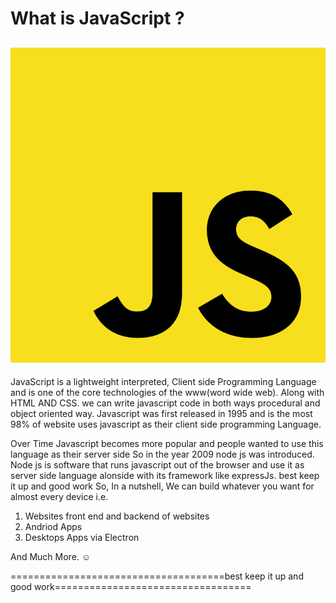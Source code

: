 # **What is JavaScript** ?

## ![JavaScript](images/js.png)

JavaScript is a lightweight interpreted, Client side Programming Language and is one of the core technologies of the www(word wide web). Along with HTML AND CSS.
we can write javascript code in both ways procedural and object oriented way.
Javascript was first released in 1995 and is the most 98% of website uses javascript as their client side programming Language.

Over Time Javascript becomes more popular and people wanted to use this language as their server side So in the year 2009 node js was introduced.
Node js is software that runs javascript out of the browser and use it as server side language alonside with its framework like expressJs.
best keep it up and good work
So, In a nutshell, We can build whatever you want for almost every device i.e.

1. Websites front end and backend of websites
2. Andriod Apps
3. Desktops Apps via Electron

And Much More. ☺️


=====================================best keep it up and good work==================================

